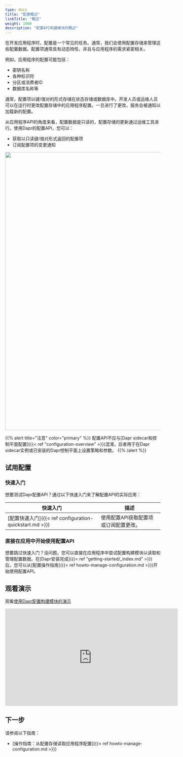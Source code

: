 ```yaml
---
type: docs
title: "配置概述"
linkTitle: "概述"
weight: 1000
description: "配置API构建模块的概述"
---
```


在开发应用程序时，配置是一个常见的任务。通常，我们会使用配置存储来管理这些配置数据。配置项通常具有动态特性，并且与应用程序的需求紧密相关。

例如，应用程序的配置可能包括：
- 密钥名称
- 各种标识符
- 分区或消费者ID
- 数据库名称等

通常，配置项以键/值对的形式存储在状态存储或数据库中。开发人员或运维人员可以在运行时更改配置存储中的应用程序配置。一旦进行了更改，服务会被通知以加载新的配置。

从应用程序API的角度来看，配置数据是只读的，配置存储的更新通过运维工具进行。使用Dapr的配置API，您可以：
- 获取以只读键/值对形式返回的配置项
- 订阅配置项的变更通知

<img src="/images/configuration-api-overview.png" width=900>

{{% alert title="注意" color="primary" %}}
配置API不应与[Dapr sidecar和控制平面配置]({{< ref "configuration-overview" >}})混淆，后者用于在Dapr sidecar实例或已安装的Dapr控制平面上设置策略和参数。
{{% /alert %}}

## 试用配置

### 快速入门

想要测试Dapr配置API？通过以下快速入门来了解配置API的实际应用：

| 快速入门 | 描述 |
| ---------- | ----------- |
| [配置快速入门]({{< ref configuration-quickstart.md >}}) | 使用配置API获取配置项或订阅配置更改。 |

### 直接在应用中开始使用配置API

想要跳过快速入门？没问题。您可以直接在应用程序中尝试配置构建模块以读取和管理配置数据。在[Dapr安装完成]({{< ref "getting-started/_index.md" >}})后，您可以从[配置操作指南]({{< ref howto-manage-configuration.md >}})开始使用配置API。

## 观看演示

观看[使用Dapr配置构建模块的演示](https://youtu.be/tNq-n1XQuLA?t=496)

<iframe width="560" height="315" src="https://www.youtube-nocookie.com/embed/tNq-n1XQuLA?start=496" title="YouTube视频播放器" frameborder="0" allow="accelerometer; autoplay; clipboard-write; encrypted-media; gyroscope; picture-in-picture; web-share" allowfullscreen></iframe>

## 下一步
请参阅以下指南：
- [操作指南：从配置存储读取应用程序配置]({{< ref howto-manage-configuration.md >}})